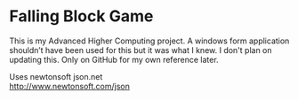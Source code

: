 # Falling Block Game
This is my Advanced Higher Computing project. A windows form application shouldn’t have been used for this but it was what I knew. I don't plan on updating this. Only on GitHub for my own reference later.

Uses newtonsoft json.net</br>
http://www.newtonsoft.com/json
